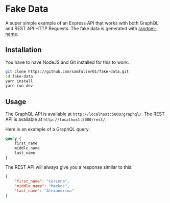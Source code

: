 # Fake Data

A super simple example of an Express API that works with both GraphQL and REST 
API HTTP Requests. The fake data is generated with 
[random-name](https://www.npmjs.com/package/random-name).

## Installation

You have to have NodeJS and Git installed for this to work.

```bash
git clone https://github.com/samfuller01/fake-data.git
cd fake-data
yarn install
yarn run dev
```

## Usage

The GraphQL API is available at `http://localhost:5000/graphql/`.
The REST API is available at `http://localhost:5000/rest/`.

Here is an example of a GraphQL query:

```graphql
query {
    first_name
    middle_name
    last_name
}
```

The REST API will always give you a response similar to this:

```json
{
    "first_name": "Corinna",
    "middle_name": "Markos",
    "last_name": "Alexandrina"
}
```
